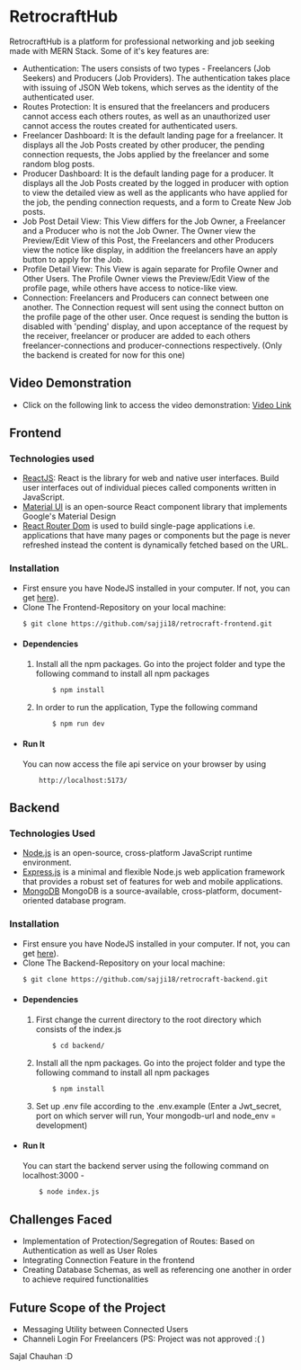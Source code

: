 
# RetrocraftHub
RetrocraftHub is a platform for professional networking and job seeking made with MERN Stack. Some of it's key features are: 
* Authentication: The users consists of two types -  Freelancers (Job Seekers) and Producers (Job Providers). The authentication takes place with issuing of JSON Web tokens, which serves as the identity of the authenticated user.
* Routes Protection: It is ensured that the freelancers and producers cannot access each others routes, as well as an unauthorized user cannot access the routes created for authenticated users.
* Freelancer Dashboard: It is the default landing page for a freelancer. It displays all the Job Posts created by other producer, the pending connection requests, the Jobs applied by the freelancer and some random blog posts. 
* Producer Dashboard: It is the default landing page for a producer. It displays all the Job Posts created by the logged in producer with option to view the detailed view as well as the applicants who have applied for the job, the pending connection requests, and a form to Create New Job posts.
* Job Post Detail View: This View differs for the Job Owner, a Freelancer and a Producer who is not the Job Owner. The Owner view the Preview/Edit View of this Post, the Freelancers and other Producers view the notice like display, in addition the freelancers have an apply button to apply for the Job.
* Profile Detail View: This View is again separate for Profile Owner and Other Users. The Profile Owner views the Preview/Edit View of the profile page, while others have access to notice-like view.
* Connection: Freelancers and Producers can connect between one another. The Connection request will sent using the connect button on the profile page of the other user. Once request is sending the button is disabled with 'pending' display, and upon acceptance of the request by the receiver, freelancer or producer are added to each others freelancer-connections and producer-connections respectively. (Only the backend is created for now for this one)
## Video Demonstration
* Click on the following link to access the video demonstration: [Video Link](https://drive.google.com/drive/u/1/folders/1BHauXEPc24btMv8Qt1ahxvFsouChOQKs)
## Frontend
### Technologies used
* [ReactJS](https://react.dev/): React is the library for web and native user interfaces. Build user interfaces out of individual pieces called components written in JavaScript.
* [Material UI](https://mui.com/material-ui/) is an open-source React component library that implements Google's Material Design
* [React Router Dom](https://reactrouter.com/en/main) is used to build single-page applications i.e. applications that have many pages or components but the page is never refreshed instead the content is dynamically fetched based on the URL.
### Installation
* First ensure you have NodeJS installed in your computer. If not, you can get [here](https://nodejs.org/en/)).
* Clone The Frontend-Repository on your local machine: 
    ```bash
    $ git clone https://github.com/sajji18/retrocraft-frontend.git
    ```
* #### Dependencies
    1. Install all the npm packages. Go into the project    folder and type the following command to install all npm packages
        ```bash
            $ npm install
        ```
    2. In order to run the application, Type the following command
        ```bash
            $ npm run dev
        ```
* #### Run It
    You can now access the file api service on your browser by using
    ```
        http://localhost:5173/
    ```
## Backend
### Technologies Used
* [Node.js](https://nodejs.org/en) is an open-source, cross-platform JavaScript runtime environment.
* [Express.js](https://expressjs.com/) is a minimal and flexible Node.js web application framework that provides a robust set of features for web and mobile applications.
* [MongoDB](https://www.mongodb.com/) MongoDB is a source-available, cross-platform, document-oriented database program.
### Installation
* First ensure you have NodeJS installed in your computer. If not, you can get [here](https://nodejs.org/en/)).
* Clone The Backend-Repository on your local machine: 
    ```bash
    $ git clone https://github.com/sajji18/retrocraft-backend.git
    ```
* #### Dependencies
    1. First change the current directory to the root directory which consists of the index.js
        ```bash
            $ cd backend/
        ```
    2. Install all the npm packages. Go into the project    folder and type the following command to install all npm packages
        ```bash
            $ npm install
        ```
    3. Set up .env file according to the .env.example (Enter a Jwt_secret, port on which server will run, Your mongodb-url and node_env = development)
* #### Run It
    You can start the backend server using the following command on localhost:3000 - 
    ```bash
        $ node index.js
    ```
## Challenges Faced
* Implementation of Protection/Segregation of Routes: Based on Authentication as well as User Roles
* Integrating Connection Feature in the frontend
* Creating Database Schemas, as well as referencing one another in order to achieve required functionalities

## Future Scope of the Project
* Messaging Utility between Connected Users
* Channeli Login For Freelancers (PS: Project was not approved :( )

Sajal Chauhan :D
